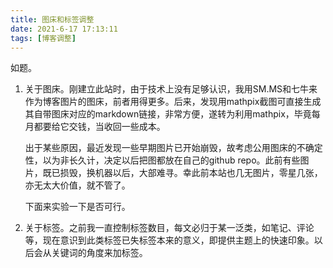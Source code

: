 ```yaml
---
title: 图床和标签调整
date: 2021-6-17 17:13:11
tags: [博客调整]
---
```


如题。

<!--more-->

1. 关于图床。刚建立此站时，由于技术上没有足够认识，我用SM.MS和七牛来作为博客图片的图床，前者用得更多。后来，发现用mathpix截图可直接生成其自带图床对应的markdown链接，非常方便，遂转为利用mathpix，毕竟每月都要给它交钱，当收回一些成本。

   出于某些原因，最近发现一些早期图片已开始崩毁，故考虑公用图床的不确定性，以为非长久计，决定以后把图都放在自己的github repo。此前有些图片，既已损毁，换机器以后，大部难寻。幸此前本站也几无图片，零星几张，亦无太大价值，就不管了。

   下面来实验一下是否可行。

2. 关于标签。之前我一直控制标签数目，每文必归于某一泛类，如笔记、评论等，现在意识到此类标签已失标签本来的意义，即提供主题上的快速印象。以后会从关键词的角度来加标签。